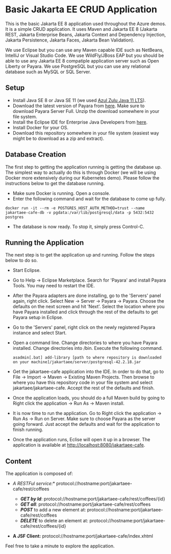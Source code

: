 # Basic Jakarta EE CRUD Application
This is the basic Jakarta EE 8 application used throughout the Azure demos. It is a simple CRUD application. It uses Maven and Jakarta EE 8 (Jakarta REST, Jakarta Enterprise Beans, Jakarta Context and Dependency Injection, Jakarta Persistence, Jakarta Faces, Jakarta Bean Validation).

We use Eclipse but you can use any Maven capable IDE such as NetBeans, IntelliJ or Visual Studio Code. We use WildFly/JBoss EAP but you should be able to use any Jakarta EE 8 compatiple application server such as Open Liberty or Payara. We use PostgreSQL but you can use any relational database such as MySQL or SQL Server.

## Setup

- Install Java SE 8 or Java SE 11 (we used [Azul Zulu Java 11 LTS](https://www.azul.com/downloads/zulu-community/)).
- Download the latest version of Payara from [here](https://www.payara.fish/products/downloads/). Make sure to download Payara Server Full. Unzip the download somewhere in your file system.
- Install the Eclipse IDE for Enterprise Java Developers from [here](https://www.eclipse.org/downloads/packages/). 
- Install Docker for your OS.
- Download this repository somewhere in your file system (easiest way might be to download as a zip and extract).

## Database Creation
The first step to getting the application running is getting the database up. The simplest way to actually do this is through Docker (we will be using Docker more extensively during our Kubernetes demo). Please follow the instructions below to get the database running.
* Make sure Docker is running. Open a console.
* Enter the following command and wait for the database to come up fully.
```
docker run -it --rm -e POSTGRES_HOST_AUTH_METHOD=trust --name jakartaee-cafe-db -v pgdata:/var/lib/postgresql/data -p 5432:5432 postgres
```
* The database is now ready. To stop it, simply press Control-C.

## Running the Application
The next step is to get the application up and running. Follow the steps below to do so.
* Start Eclipse.
* Go to Help -> Eclipse Marketplace. Search for 'Payara' and install Payara Tools. You may need to restart the IDE.
* After the Payara adapters are done installing, go to the 'Servers' panel again, right click. Select New -> Server -> Payara -> Payara. Choose the defaults on the next screen and hit 'Next'. Select the location where you have Payara installed and click through the rest of the defaults to get Payara setup in Eclipse.
* Go to the 'Servers' panel, right click on the newly registered Payara instance and select Start.
* Open a command line. Change directories to where you have Payara installed. Change directories into /bin. 
Execute the following command.

	```
	asadmin[.bat] add-library [path to where repository is downloaded on your machine]/jakartaee/server/postgresql-42.2.18.jar
	```
* Get the jakartaee-cafe application into the IDE. In order to do that, go to File -> Import -> Maven -> Existing Maven Projects. Then browse to where you have this repository code in your file system and select jakartaee/jakartaee-cafe. Accept the rest of the defaults and finish.
* Once the application loads, you should do a full Maven build by going to Right click the application -> Run As -> Maven install.
* It is now time to run the application. Go to Right click the application -> Run As -> Run on Server. Make sure to choose Payara as the server going forward. Just accept the defaults and wait for the application to finish running.
* Once the application runs, Eclise will open it up in a browser. The application is available at [http://localhost:8080/jakartaee-cafe](http://localhost:8080/jakartaee-cafe).

## Content

The application is composed of:

- **A RESTFul service*:** protocol://hostname:port/jakartaee-cafe/rest/coffees

	- **_GET by Id_**: protocol://hostname:port/jakartaee-cafe/rest/coffees/{id} 
	- **_GET all_**: protocol://hostname:port/jakartaee-cafe/rest/coffees
	- **_POST_** to add a new element at: protocol://hostname:port/jakartaee-cafe/rest/coffees
	- **_DELETE_** to delete an element at: protocol://hostname:port/jakartaee-cafe/rest/coffees/{id}

- **A JSF Client:** protocol://hostname:port/jakartaee-cafe/index.xhtml

Feel free to take a minute to explore the application.
